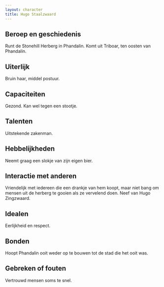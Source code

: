 ```yaml
---
layout: character
title: Hugo Staalzwaard
---
```


## Beroep en geschiedenis
Runt de Stonehill Herberg in Phandalin. Komt uit Triboar, ten oosten van Phandalin.

## Uiterlijk
Bruin haar, middel postuur.

## Capaciteiten
Gezond. Kan wel tegen een stootje.

## Talenten
Uitstekende zakenman.

## Hebbelijkheden
Neemt graag een slokje van zijn eigen bier.

## Interactie met anderen
Vriendelijk met iedereen die een drankje van hem koopt, maar niet bang om mensen uit de herberg te gooien als ze vervelend doen. Neef van Hugo Zingzwaard.

## Idealen
Eerlijkheid en respect.

## Bonden
Hoopt Phandalin ooit weder op te bouwen tot de stad die het ooit was.

## Gebreken of fouten
Vertrouwd mensen soms te snel.